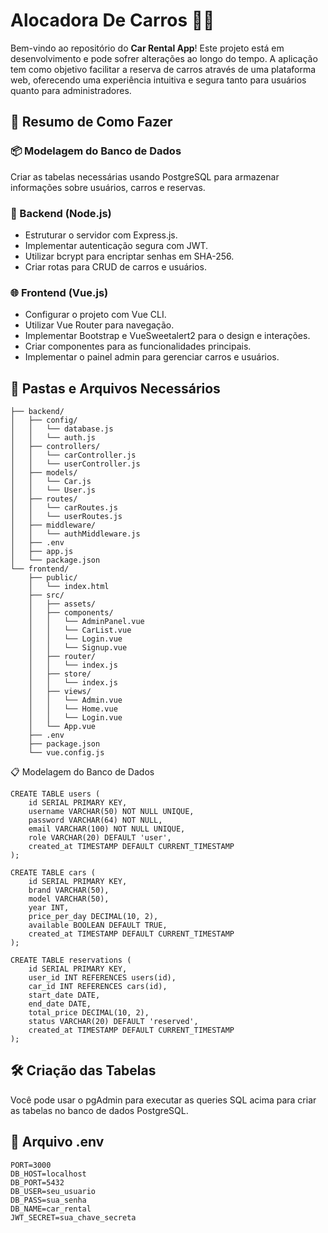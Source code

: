 # Alocadora De Carros 🚗🏢

Bem-vindo ao repositório do **Car Rental App**! Este projeto está em desenvolvimento e pode sofrer alterações ao longo do tempo. A aplicação tem como objetivo facilitar a reserva de carros através de uma plataforma web, oferecendo uma experiência intuitiva e segura tanto para usuários quanto para administradores.

## 🚀 Resumo de Como Fazer

### 📦 Modelagem do Banco de Dados
Criar as tabelas necessárias usando PostgreSQL para armazenar informações sobre usuários, carros e reservas.

### 🔧 Backend (Node.js)
- Estruturar o servidor com Express.js.
- Implementar autenticação segura com JWT.
- Utilizar bcrypt para encriptar senhas em SHA-256.
- Criar rotas para CRUD de carros e usuários.

### 🌐 Frontend (Vue.js)
- Configurar o projeto com Vue CLI.
- Utilizar Vue Router para navegação.
- Implementar Bootstrap e VueSweetalert2 para o design e interações.
- Criar componentes para as funcionalidades principais.
- Implementar o painel admin para gerenciar carros e usuários.

## 📂 Pastas e Arquivos Necessários

```
├── backend/
│   ├── config/
│   │   └── database.js
│   │   └── auth.js
│   ├── controllers/
│   │   └── carController.js
│   │   └── userController.js
│   ├── models/
│   │   └── Car.js
│   │   └── User.js
│   ├── routes/
│   │   └── carRoutes.js
│   │   └── userRoutes.js
│   ├── middleware/
│   │   └── authMiddleware.js
│   ├── .env
│   ├── app.js
│   └── package.json
└── frontend/
    ├── public/
    │   └── index.html
    ├── src/
    │   ├── assets/
    │   ├── components/
    │   │   └── AdminPanel.vue
    │   │   └── CarList.vue
    │   │   └── Login.vue
    │   │   └── Signup.vue
    │   ├── router/
    │   │   └── index.js
    │   ├── store/
    │   │   └── index.js
    │   ├── views/
    │   │   └── Admin.vue
    │   │   └── Home.vue
    │   │   └── Login.vue
    │   └── App.vue
    ├── .env
    ├── package.json
    └── vue.config.js
```
📋 Modelagem do Banco de Dados

```
CREATE TABLE users (
    id SERIAL PRIMARY KEY,
    username VARCHAR(50) NOT NULL UNIQUE,
    password VARCHAR(64) NOT NULL,
    email VARCHAR(100) NOT NULL UNIQUE,
    role VARCHAR(20) DEFAULT 'user',
    created_at TIMESTAMP DEFAULT CURRENT_TIMESTAMP
);

CREATE TABLE cars (
    id SERIAL PRIMARY KEY,
    brand VARCHAR(50),
    model VARCHAR(50),
    year INT,
    price_per_day DECIMAL(10, 2),
    available BOOLEAN DEFAULT TRUE,
    created_at TIMESTAMP DEFAULT CURRENT_TIMESTAMP
);

CREATE TABLE reservations (
    id SERIAL PRIMARY KEY,
    user_id INT REFERENCES users(id),
    car_id INT REFERENCES cars(id),
    start_date DATE,
    end_date DATE,
    total_price DECIMAL(10, 2),
    status VARCHAR(20) DEFAULT 'reserved',
    created_at TIMESTAMP DEFAULT CURRENT_TIMESTAMP
);
 ```

## 🛠️ Criação das Tabelas

Você pode usar o pgAdmin para executar as queries SQL acima para criar as tabelas no banco de dados PostgreSQL.

## 🔑 Arquivo .env
```
PORT=3000
DB_HOST=localhost
DB_PORT=5432
DB_USER=seu_usuario
DB_PASS=sua_senha
DB_NAME=car_rental
JWT_SECRET=sua_chave_secreta
```


